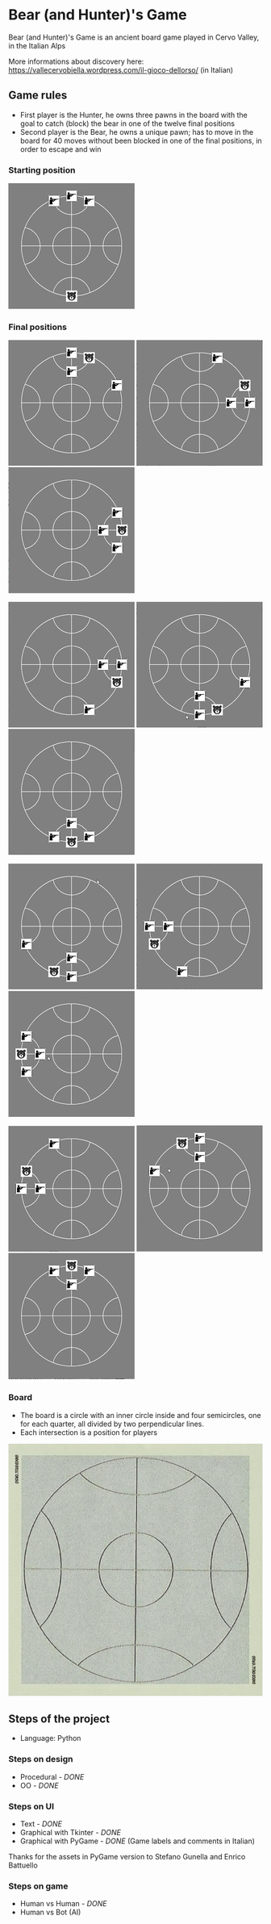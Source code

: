 # Bear (and Hunter)'s Game #

Bear (and Hunter)'s Game is an ancient board game played in Cervo Valley, in the Italian Alps

More informations about discovery here:
https://vallecervobiella.wordpress.com/il-gioco-dellorso/
 (in Italian)

## Game rules ##

* First player is the Hunter, he owns three  pawns in the board with the goal to catch (block) the bear in one of the twelve final positions
* Second player is the Bear, he owns a unique pawn; has to move in the board for 40 moves without been blocked in one of the final positions, in order to escape and win

### Starting position ###

![Start](img/Start.png)

### Final positions ###

![1](img/Final01.png) ![2](img/Final02.png) ![3](img/Final03.png)

![4](img/Final04.png) ![5](img/Final05.png) ![6](img/Final06.png)

![7](img/Final07.png) ![8](img/Final08.png) ![9](img/Final09.png)

![10](img/Final10.png) ![11](img/Final11.png) ![12](img/Final12.png)


### Board ###

* The board is a circle with an inner circle inside and four semicircles, one for each quarter, all divided by two perpendicular lines.
* Each intersection is a position for players

![Board](img/BearBoard.jpg)

## Steps of the project ##

* Language: Python

### Steps on design

* Procedural _- DONE_
* OO _- DONE_

### Steps on UI ###

* Text _- DONE_
* Graphical with Tkinter _- DONE_
* Graphical with PyGame _- DONE_ (Game labels and comments in Italian)

Thanks for the assets in PyGame version to Stefano Gunella and Enrico Battuello

### Steps on game ###

* Human vs Human _- DONE_
* Human vs Bot (AI)
